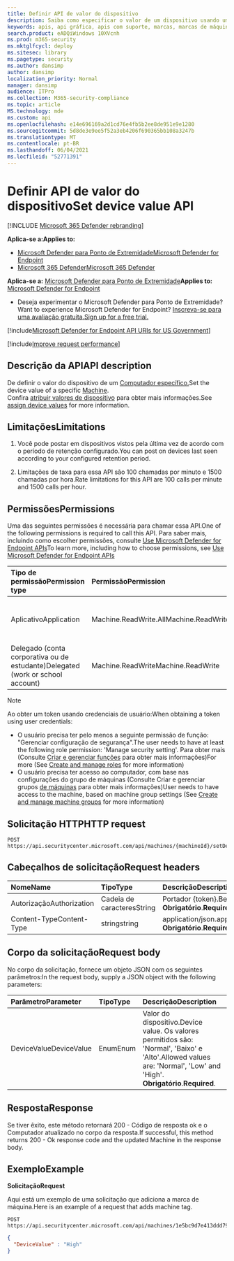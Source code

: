```yaml
---
title: Definir API de valor do dispositivo
description: Saiba como especificar o valor de um dispositivo usando uma API do Microsoft Defender para Ponto de Extremidade.
keywords: apis, api gráfica, apis com suporte, marcas, marcas de máquina
search.product: eADQiWindows 10XVcnh
ms.prod: m365-security
ms.mktglfcycl: deploy
ms.sitesec: library
ms.pagetype: security
ms.author: dansimp
author: dansimp
localization_priority: Normal
manager: dansimp
audience: ITPro
ms.collection: M365-security-compliance
ms.topic: article
MS.technology: mde
ms.custom: api
ms.openlocfilehash: e14e696169a2d1cd76e4fb5b2ee8de951e9e1280
ms.sourcegitcommit: 5d8de3e9ee5f52a3eb4206f690365bb108a3247b
ms.translationtype: MT
ms.contentlocale: pt-BR
ms.lasthandoff: 06/04/2021
ms.locfileid: "52771391"
---
```

# <a name="set-device-value-api"></a><span data-ttu-id="113ff-104">Definir API de valor do dispositivo</span><span class="sxs-lookup"><span data-stu-id="113ff-104">Set device value API</span></span>

[!INCLUDE [Microsoft 365 Defender rebranding](../../includes/microsoft-defender.md)]

<span data-ttu-id="113ff-105">**Aplica-se a:**</span><span class="sxs-lookup"><span data-stu-id="113ff-105">**Applies to:**</span></span>
- [<span data-ttu-id="113ff-106">Microsoft Defender para Ponto de Extremidade</span><span class="sxs-lookup"><span data-stu-id="113ff-106">Microsoft Defender for Endpoint</span></span>](https://go.microsoft.com/fwlink/p/?linkid=2154037)
- [<span data-ttu-id="113ff-107">Microsoft 365 Defender</span><span class="sxs-lookup"><span data-stu-id="113ff-107">Microsoft 365 Defender</span></span>](https://go.microsoft.com/fwlink/?linkid=2118804)

<span data-ttu-id="113ff-108">**Aplica-se a:** [Microsoft Defender para Ponto de Extremidade](https://go.microsoft.com/fwlink/?linkid=2154037)</span><span class="sxs-lookup"><span data-stu-id="113ff-108">**Applies to:** [Microsoft Defender for Endpoint](https://go.microsoft.com/fwlink/?linkid=2154037)</span></span>

- <span data-ttu-id="113ff-109">Deseja experimentar o Microsoft Defender para Ponto de Extremidade?</span><span class="sxs-lookup"><span data-stu-id="113ff-109">Want to experience Microsoft Defender for Endpoint?</span></span> [<span data-ttu-id="113ff-110">Inscreva-se para uma avaliação gratuita.</span><span class="sxs-lookup"><span data-stu-id="113ff-110">Sign up for a free trial.</span></span>](https://www.microsoft.com/microsoft-365/windows/microsoft-defender-atp?ocid=docs-wdatp-exposedapis-abovefoldlink) 

[!include[Microsoft Defender for Endpoint API URIs for US Government](../../includes/microsoft-defender-api-usgov.md)]

[!include[Improve request performance](../../includes/improve-request-performance.md)]


## <a name="api-description"></a><span data-ttu-id="113ff-111">Descrição da API</span><span class="sxs-lookup"><span data-stu-id="113ff-111">API description</span></span>

<span data-ttu-id="113ff-112">De definir o valor do dispositivo de um [Computador específico.](machine.md)</span><span class="sxs-lookup"><span data-stu-id="113ff-112">Set the device value of a specific [Machine](machine.md).</span></span><br>
<span data-ttu-id="113ff-113">Confira [atribuir valores de dispositivo](tvm-assign-device-value.md) para obter mais informações.</span><span class="sxs-lookup"><span data-stu-id="113ff-113">See [assign device values](tvm-assign-device-value.md) for more information.</span></span>

## <a name="limitations"></a><span data-ttu-id="113ff-114">Limitações</span><span class="sxs-lookup"><span data-stu-id="113ff-114">Limitations</span></span>

1. <span data-ttu-id="113ff-115">Você pode postar em dispositivos vistos pela última vez de acordo com o período de retenção configurado.</span><span class="sxs-lookup"><span data-stu-id="113ff-115">You can post on devices last seen according to your configured retention period.</span></span>

2. <span data-ttu-id="113ff-116">Limitações de taxa para essa API são 100 chamadas por minuto e 1500 chamadas por hora.</span><span class="sxs-lookup"><span data-stu-id="113ff-116">Rate limitations for this API are 100 calls per minute and 1500 calls per hour.</span></span>


## <a name="permissions"></a><span data-ttu-id="113ff-117">Permissões</span><span class="sxs-lookup"><span data-stu-id="113ff-117">Permissions</span></span>

<span data-ttu-id="113ff-118">Uma das seguintes permissões é necessária para chamar essa API.</span><span class="sxs-lookup"><span data-stu-id="113ff-118">One of the following permissions is required to call this API.</span></span> <span data-ttu-id="113ff-119">Para saber mais, incluindo como escolher permissões, consulte [Use Microsoft Defender for Endpoint APIs](apis-intro.md)</span><span class="sxs-lookup"><span data-stu-id="113ff-119">To learn more, including how to choose permissions, see [Use Microsoft Defender for Endpoint APIs](apis-intro.md)</span></span>

<span data-ttu-id="113ff-120">Tipo de permissão</span><span class="sxs-lookup"><span data-stu-id="113ff-120">Permission type</span></span> |    <span data-ttu-id="113ff-121">Permissão</span><span class="sxs-lookup"><span data-stu-id="113ff-121">Permission</span></span>    |    <span data-ttu-id="113ff-122">Nome de exibição de permissão</span><span class="sxs-lookup"><span data-stu-id="113ff-122">Permission display name</span></span>
:---|:---|:---
<span data-ttu-id="113ff-123">Aplicativo</span><span class="sxs-lookup"><span data-stu-id="113ff-123">Application</span></span> |    <span data-ttu-id="113ff-124">Machine.ReadWrite.All</span><span class="sxs-lookup"><span data-stu-id="113ff-124">Machine.ReadWrite.All</span></span> |    <span data-ttu-id="113ff-125">'Ler e gravar todas as informações do computador'</span><span class="sxs-lookup"><span data-stu-id="113ff-125">'Read and write all machine information'</span></span>
<span data-ttu-id="113ff-126">Delegado (conta corporativa ou de estudante)</span><span class="sxs-lookup"><span data-stu-id="113ff-126">Delegated (work or school account)</span></span> | <span data-ttu-id="113ff-127">Machine.ReadWrite</span><span class="sxs-lookup"><span data-stu-id="113ff-127">Machine.ReadWrite</span></span> | <span data-ttu-id="113ff-128">'Informações de máquina de leitura e gravação'</span><span class="sxs-lookup"><span data-stu-id="113ff-128">'Read and write machine information'</span></span>

>[!Note]
> <span data-ttu-id="113ff-129">Ao obter um token usando credenciais de usuário:</span><span class="sxs-lookup"><span data-stu-id="113ff-129">When obtaining a token using user credentials:</span></span>
>
>- <span data-ttu-id="113ff-130">O usuário precisa ter pelo menos a seguinte permissão de função: "Gerenciar configuração de segurança".</span><span class="sxs-lookup"><span data-stu-id="113ff-130">The user needs to have at least the following role permission: 'Manage security setting'.</span></span> <span data-ttu-id="113ff-131">Para obter mais (Consulte [Criar e gerenciar funções](user-roles.md) para obter mais informações)</span><span class="sxs-lookup"><span data-stu-id="113ff-131">For more  (See [Create and manage roles](user-roles.md) for more information)</span></span>
>- <span data-ttu-id="113ff-132">O usuário precisa ter acesso ao computador, com base nas configurações do grupo de máquinas (Consulte Criar e gerenciar grupos [de máquinas](machine-groups.md) para obter mais informações)</span><span class="sxs-lookup"><span data-stu-id="113ff-132">User needs to have access to the machine, based on machine group settings (See [Create and manage machine groups](machine-groups.md) for more information)</span></span>

## <a name="http-request"></a><span data-ttu-id="113ff-133">Solicitação HTTP</span><span class="sxs-lookup"><span data-stu-id="113ff-133">HTTP request</span></span>

```http
POST https://api.securitycenter.microsoft.com/api/machines/{machineId}/setDeviceValue
```

## <a name="request-headers"></a><span data-ttu-id="113ff-134">Cabeçalhos de solicitação</span><span class="sxs-lookup"><span data-stu-id="113ff-134">Request headers</span></span>

<span data-ttu-id="113ff-135">Nome</span><span class="sxs-lookup"><span data-stu-id="113ff-135">Name</span></span> | <span data-ttu-id="113ff-136">Tipo</span><span class="sxs-lookup"><span data-stu-id="113ff-136">Type</span></span> | <span data-ttu-id="113ff-137">Descrição</span><span class="sxs-lookup"><span data-stu-id="113ff-137">Description</span></span>
:---|:---|:---
<span data-ttu-id="113ff-138">Autorização</span><span class="sxs-lookup"><span data-stu-id="113ff-138">Authorization</span></span> | <span data-ttu-id="113ff-139">Cadeia de caracteres</span><span class="sxs-lookup"><span data-stu-id="113ff-139">String</span></span> | <span data-ttu-id="113ff-140">Portador {token}.</span><span class="sxs-lookup"><span data-stu-id="113ff-140">Bearer {token}.</span></span> <span data-ttu-id="113ff-141">**Obrigatório**.</span><span class="sxs-lookup"><span data-stu-id="113ff-141">**Required**.</span></span>
<span data-ttu-id="113ff-142">Content-Type</span><span class="sxs-lookup"><span data-stu-id="113ff-142">Content-Type</span></span> | <span data-ttu-id="113ff-143">string</span><span class="sxs-lookup"><span data-stu-id="113ff-143">string</span></span> | <span data-ttu-id="113ff-144">application/json.</span><span class="sxs-lookup"><span data-stu-id="113ff-144">application/json.</span></span> <span data-ttu-id="113ff-145">**Obrigatório**.</span><span class="sxs-lookup"><span data-stu-id="113ff-145">**Required**.</span></span>

## <a name="request-body"></a><span data-ttu-id="113ff-146">Corpo da solicitação</span><span class="sxs-lookup"><span data-stu-id="113ff-146">Request body</span></span>

<span data-ttu-id="113ff-147">No corpo da solicitação, fornece um objeto JSON com os seguintes parâmetros:</span><span class="sxs-lookup"><span data-stu-id="113ff-147">In the request body, supply a JSON object with the following parameters:</span></span>

<span data-ttu-id="113ff-148">Parâmetro</span><span class="sxs-lookup"><span data-stu-id="113ff-148">Parameter</span></span> |    <span data-ttu-id="113ff-149">Tipo</span><span class="sxs-lookup"><span data-stu-id="113ff-149">Type</span></span>    | <span data-ttu-id="113ff-150">Descrição</span><span class="sxs-lookup"><span data-stu-id="113ff-150">Description</span></span>
:---|:---|:---
<span data-ttu-id="113ff-151">DeviceValue</span><span class="sxs-lookup"><span data-stu-id="113ff-151">DeviceValue</span></span> |    <span data-ttu-id="113ff-152">Enum</span><span class="sxs-lookup"><span data-stu-id="113ff-152">Enum</span></span> |    <span data-ttu-id="113ff-153">Valor do dispositivo.</span><span class="sxs-lookup"><span data-stu-id="113ff-153">Device value.</span></span> <span data-ttu-id="113ff-154">Os valores permitidos são: 'Normal', 'Baixo' e 'Alto'.</span><span class="sxs-lookup"><span data-stu-id="113ff-154">Allowed values are: 'Normal', 'Low' and 'High'.</span></span> <span data-ttu-id="113ff-155">**Obrigatório**.</span><span class="sxs-lookup"><span data-stu-id="113ff-155">**Required**.</span></span>

## <a name="response"></a><span data-ttu-id="113ff-156">Resposta</span><span class="sxs-lookup"><span data-stu-id="113ff-156">Response</span></span>

<span data-ttu-id="113ff-157">Se tiver êxito, este método retornará 200 - Código de resposta ok e o Computador atualizado no corpo da resposta.</span><span class="sxs-lookup"><span data-stu-id="113ff-157">If successful, this method returns 200 - Ok response code and the updated Machine in the response body.</span></span>

## <a name="example"></a><span data-ttu-id="113ff-158">Exemplo</span><span class="sxs-lookup"><span data-stu-id="113ff-158">Example</span></span>

<span data-ttu-id="113ff-159">**Solicitação**</span><span class="sxs-lookup"><span data-stu-id="113ff-159">**Request**</span></span>

<span data-ttu-id="113ff-160">Aqui está um exemplo de uma solicitação que adiciona a marca de máquina.</span><span class="sxs-lookup"><span data-stu-id="113ff-160">Here is an example of a request that adds machine tag.</span></span>

```http
POST https://api.securitycenter.microsoft.com/api/machines/1e5bc9d7e413ddd7902c2932e418702b84d0cc07/setDeviceValue
```

```json
{
  "DeviceValue" : "High"
}
```

